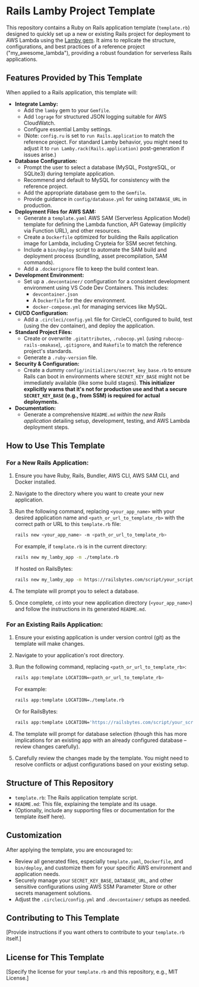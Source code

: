 # Rails Lamby Project Template

This repository contains a Ruby on Rails application template (`template.rb`) designed to quickly set up a new or existing Rails project for deployment to AWS Lambda using the [Lamby gem](https://lamby.cloud/). It aims to replicate the structure, configurations, and best practices of a reference project ("my_awesome_lambda"), providing a robust foundation for serverless Rails applications.

## Features Provided by This Template

When applied to a Rails application, this template will:

*   **Integrate Lamby:**
    *   Add the `lamby` gem to your `Gemfile`.
    *   Add `lograge` for structured JSON logging suitable for AWS CloudWatch.
    *   Configure essential Lamby settings.
    *   (Note: `config.ru` is set to `run Rails.application` to match the reference project. For standard Lamby behavior, you might need to adjust it to `run Lamby.rack(Rails.application)` post-generation if issues arise.)
*   **Database Configuration:**
    *   Prompt the user to select a database (MySQL, PostgreSQL, or SQLite3) during template application.
    *   Recommend and default to MySQL for consistency with the reference project.
    *   Add the appropriate database gem to the `Gemfile`.
    *   Provide guidance in `config/database.yml` for using `DATABASE_URL` in production.
*   **Deployment Files for AWS SAM:**
    *   Generate a `template.yaml` AWS SAM (Serverless Application Model) template for defining the Lambda function, API Gateway (implicitly via Function URL), and other resources.
    *   Create a `Dockerfile` optimized for building the Rails application image for Lambda, including Crypteia for SSM secret fetching.
    *   Include a `bin/deploy` script to automate the SAM build and deployment process (bundling, asset precompilation, SAM commands).
    *   Add a `.dockerignore` file to keep the build context lean.
*   **Development Environment:**
    *   Set up a `.devcontainer/` configuration for a consistent development environment using VS Code Dev Containers. This includes:
        *   `devcontainer.json`
        *   A `Dockerfile` for the dev environment.
        *   `docker-compose.yml` for managing services like MySQL.
*   **CI/CD Configuration:**
    *   Add a `.circleci/config.yml` file for CircleCI, configured to build, test (using the dev container), and deploy the application.
*   **Standard Project Files:**
    *   Create or overwrite `.gitattributes`, `.rubocop.yml` (using `rubocop-rails-omakase`), `.gitignore`, and `Rakefile` to match the reference project's standards.
    *   Generate a `.ruby-version` file.
*   **Security & Configuration:**
    *   Create a dummy `config/initializers/secret_key_base.rb` to ensure Rails can boot in environments where `SECRET_KEY_BASE` might not be immediately available (like some build stages). **This initializer explicitly warns that it's not for production use and that a secure `SECRET_KEY_BASE` (e.g., from SSM) is required for actual deployments.**
*   **Documentation:**
    *   Generate a comprehensive `README.md` *within the new Rails application* detailing setup, development, testing, and AWS Lambda deployment steps.

## How to Use This Template

### For a New Rails Application:

1.  Ensure you have Ruby, Rails, Bundler, AWS CLI, AWS SAM CLI, and Docker installed.
2.  Navigate to the directory where you want to create your new application.
3.  Run the following command, replacing `<your_app_name>` with your desired application name and `<path_or_url_to_template_rb>` with the correct path or URL to this `template.rb` file:

    ```bash
    rails new <your_app_name> -m <path_or_url_to_template_rb>
    ```
    For example, if `template.rb` is in the current directory:
    ```bash
    rails new my_lamby_app -m ./template.rb
    ```
    If hosted on RailsBytes:
    ```bash
    rails new my_lamby_app -m https://railsbytes.com/script/your_script_id
    ```

4.  The template will prompt you to select a database.
5.  Once complete, `cd` into your new application directory (`<your_app_name>`) and follow the instructions in its generated `README.md`.

### For an Existing Rails Application:

1.  Ensure your existing application is under version control (git) as the template will make changes.
2.  Navigate to your application's root directory.
3.  Run the following command, replacing `<path_or_url_to_template_rb>`:

    ```bash
    rails app:template LOCATION=<path_or_url_to_template_rb>
    ```
    For example:
    ```bash
    rails app:template LOCATION=./template.rb
    ```
    Or for RailsBytes:
    ```bash
    rails app:template LOCATION='https://railsbytes.com/script/your_script_id'
    ```
4.  The template will prompt for database selection (though this has more implications for an existing app with an already configured database – review changes carefully).
5.  Carefully review the changes made by the template. You might need to resolve conflicts or adjust configurations based on your existing setup.

## Structure of This Repository

*   `template.rb`: The Rails application template script.
*   `README.md`: This file, explaining the template and its usage.
*   (Optionally, include any supporting files or documentation for the template itself here).

## Customization

After applying the template, you are encouraged to:

*   Review all generated files, especially `template.yaml`, `Dockerfile`, and `bin/deploy`, and customize them for your specific AWS environment and application needs.
*   Securely manage your `SECRET_KEY_BASE`, `DATABASE_URL`, and other sensitive configurations using AWS SSM Parameter Store or other secrets management solutions.
*   Adjust the `.circleci/config.yml` and `.devcontainer/` setups as needed.

## Contributing to This Template

[Provide instructions if you want others to contribute to your `template.rb` itself.]

## License for This Template

[Specify the license for your `template.rb` and this repository, e.g., MIT License.] 